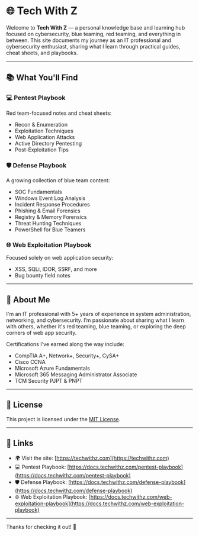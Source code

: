 # 🌐 Tech With Z

Welcome to **Tech With Z** — a personal knowledge base and learning hub focused on cybersecurity, blue teaming, red teaming, and everything in between. This site documents my journey as an IT professional and cybersecurity enthusiast, sharing what I learn through practical guides, cheat sheets, and playbooks.

---

## 📚 What You'll Find

### 💻 Pentest Playbook
Red team-focused notes and cheat sheets:
- Recon & Enumeration
- Exploitation Techniques
- Web Application Attacks
- Active Directory Pentesting
- Post-Exploitation Tips

### 🛡️ Defense Playbook
A growing collection of blue team content:
- SOC Fundamentals
- Windows Event Log Analysis
- Incident Response Procedures
- Phishing & Email Forensics
- Registry & Memory Forensics
- Threat Hunting Techniques
- PowerShell for Blue Teamers

### 🌐 Web Exploitation Playbook
Focused solely on web application security:
- XSS, SQLi, IDOR, SSRF, and more
- Bug bounty field notes

---

## 👤 About Me

I'm an IT professional with 5+ years of experience in system administration, networking, and cybersecurity. I’m passionate about sharing what I learn with others, whether it's red teaming, blue teaming, or exploring the deep corners of web app security.

Certifications I've earned along the way include:
- CompTIA A+, Network+, Security+, CySA+
- Cisco CCNA
- Microsoft Azure Fundamentals
- Microsoft 365 Messaging Administrator Associate
- TCM Security PJPT & PNPT

---

## 📄 License

This project is licensed under the [MIT License](LICENSE).

---

## 🔗 Links

- 🌍 Visit the site: [https://techwithz.com](https://techwithz.com)
- 💻 Pentest Playbook: [https://docs.techwithz.com/pentest-playbook](https://docs.techwithz.com/pentest-playbook)
- 🛡️ Defense Playbook: [https://docs.techwithz.com/defense-playbook](https://docs.techwithz.com/defense-playbook)
- 🌐 Web Exploitation Playbook: [https://docs.techwithz.com/web-exploitation-playbook](https://docs.techwithz.com/web-exploitation-playbook)

---

Thanks for checking it out! 🙌
